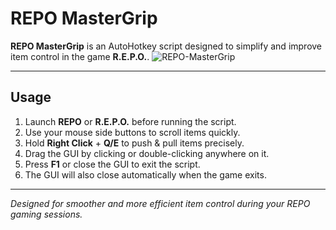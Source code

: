 # REPO MasterGrip

**REPO MasterGrip** is an AutoHotkey script designed to simplify and improve item control in the game **R.E.P.O.**.
![REPO-MasterGrip](https://github.com/user-attachments/assets/ea439ca6-e5af-48b2-9227-3525f8352955)


---

## Usage

1. Launch **REPO** or **R.E.P.O.** before running the script.  
2. Use your mouse side buttons to scroll items quickly.  
3. Hold **Right Click** + **Q/E** to push & pull items precisely.  
4. Drag the GUI by clicking or double-clicking anywhere on it.  
5. Press **F1** or close the GUI to exit the script.  
6. The GUI will also close automatically when the game exits.

---

*Designed for smoother and more efficient item control during your REPO gaming sessions.*
